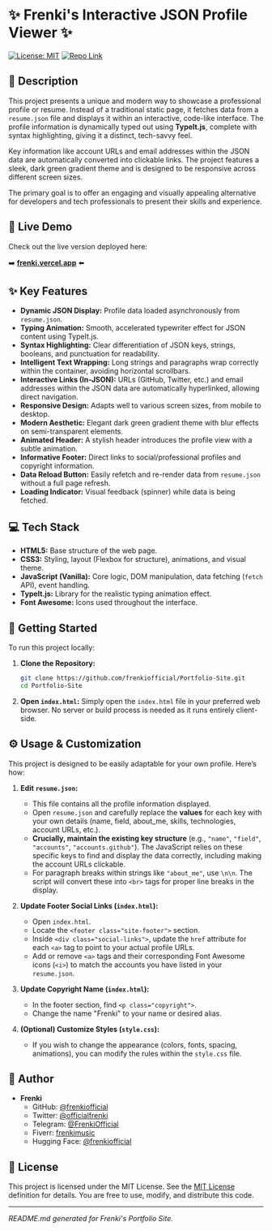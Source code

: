 # ✨ Frenki's Interactive JSON Profile Viewer ✨

[![License: MIT](https://img.shields.io/badge/License-MIT-yellow.svg)](https://opensource.org/licenses/MIT)
[![Repo Link](https://img.shields.io/badge/GitHub-Repo-blue.svg)](https://github.com/frenkiofficial/Portfolio-Site)

## 📜 Description

This project presents a unique and modern way to showcase a professional profile or resume. Instead of a traditional static page, it fetches data from a `resume.json` file and displays it within an interactive, code-like interface. The profile information is dynamically typed out using **TypeIt.js**, complete with syntax highlighting, giving it a distinct, tech-savvy feel.

Key information like account URLs and email addresses within the JSON data are automatically converted into clickable links. The project features a sleek, dark green gradient theme and is designed to be responsive across different screen sizes.

The primary goal is to offer an engaging and visually appealing alternative for developers and tech professionals to present their skills and experience.

## 🚀 Live Demo

Check out the live version deployed here:

➡️ **[frenki.vercel.app](https://frenki.vercel.app/)** ⬅️

## ✨ Key Features

*   **Dynamic JSON Display:** Profile data loaded asynchronously from `resume.json`.
*   **Typing Animation:** Smooth, accelerated typewriter effect for JSON content using TypeIt.js.
*   **Syntax Highlighting:** Clear differentiation of JSON keys, strings, booleans, and punctuation for readability.
*   **Intelligent Text Wrapping:** Long strings and paragraphs wrap correctly within the container, avoiding horizontal scrollbars.
*   **Interactive Links (In-JSON):** URLs (GitHub, Twitter, etc.) and email addresses within the JSON data are automatically hyperlinked, allowing direct navigation.
*   **Responsive Design:** Adapts well to various screen sizes, from mobile to desktop.
*   **Modern Aesthetic:** Elegant dark green gradient theme with blur effects on semi-transparent elements.
*   **Animated Header:** A stylish header introduces the profile view with a subtle animation.
*   **Informative Footer:** Direct links to social/professional profiles and copyright information.
*   **Data Reload Button:** Easily refetch and re-render data from `resume.json` without a full page refresh.
*   **Loading Indicator:** Visual feedback (spinner) while data is being fetched.

## 💻 Tech Stack

*   **HTML5:** Base structure of the web page.
*   **CSS3:** Styling, layout (Flexbox for structure), animations, and visual theme.
*   **JavaScript (Vanilla):** Core logic, DOM manipulation, data fetching (`fetch` API), event handling.
*   **TypeIt.js:** Library for the realistic typing animation effect.
*   **Font Awesome:** Icons used throughout the interface.

## 🚀 Getting Started

To run this project locally:

1.  **Clone the Repository:**
    ```bash
    git clone https://github.com/frenkiofficial/Portfolio-Site.git
    cd Portfolio-Site
    ```

2.  **Open `index.html`:**
    Simply open the `index.html` file in your preferred web browser. No server or build process is needed as it runs entirely client-side.

## ⚙️ Usage & Customization

This project is designed to be easily adaptable for your own profile. Here’s how:

1.  **Edit `resume.json`:**
    *   This file contains all the profile information displayed.
    *   Open `resume.json` and carefully replace the **values** for each key with your own details (name, field, about_me, skills, technologies, account URLs, etc.).
    *   **Crucially, maintain the existing key structure** (e.g., `"name"`, `"field"`, `"accounts"`, `"accounts.github"`). The JavaScript relies on these specific keys to find and display the data correctly, including making the account URLs clickable.
    *   For paragraph breaks within strings like `"about_me"`, use `\n\n`. The script will convert these into `<br>` tags for proper line breaks in the display.

2.  **Update Footer Social Links (`index.html`):**
    *   Open `index.html`.
    *   Locate the `<footer class="site-footer">` section.
    *   Inside `<div class="social-links">`, update the `href` attribute for each `<a>` tag to point to your actual profile URLs.
    *   Add or remove `<a>` tags and their corresponding Font Awesome icons (`<i>`) to match the accounts you have listed in your `resume.json`.

3.  **Update Copyright Name (`index.html`):**
    *   In the footer section, find `<p class="copyright">`.
    *   Change the name "Frenki" to your name or desired alias.

4.  **(Optional) Customize Styles (`style.css`):**
    *   If you wish to change the appearance (colors, fonts, spacing, animations), you can modify the rules within the `style.css` file.

## 👤 Author

*   **Frenki**
    *   GitHub: [@frenkiofficial](https://github.com/frenkiofficial)
    *   Twitter: [@officialfrenki](https://twitter.com/officialfrenki)
    *   Telegram: [@FrenkiOfficial](https://t.me/FrenkiOfficial)
    *   Fiverr: [frenkimusic](https://fiverr.com/frenkimusic)
    *   Hugging Face: [@frenkiofficial](https://huggingface.co/frenkiofficial)

## 📄 License

This project is licensed under the MIT License. See the [MIT License](https://opensource.org/licenses/MIT) definition for details. You are free to use, modify, and distribute this code.

---
*README.md generated for Frenki's Portfolio Site.*
